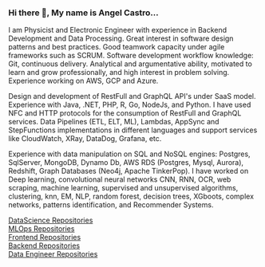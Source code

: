 ### Hi there 👋, My name is Angel Castro...

I am Physicist and Electronic Engineer with experience in Backend Development and Data Processing. Great interest in software design patterns and best practices. Good teamwork capacity under agile frameworks such as SCRUM. Software development workflow knowledge: Git, continuous delivery. Analytical and argumentative ability, motivated to learn and grow professionally, and high interest in problem solving. Experience working on AWS, GCP and Azure.

Design and development of RestFull and GraphQL API's under SaaS model. Experience with Java, .NET, PHP, R, Go, NodeJs, and Python. I have used NFC and HTTP protocols for the consumption of RestFull and GraphQL services. Data Pipelines (ETL, ELT, ML), Lambdas, AppSync and StepFunctions implementations in different languages and support services like CloudWatch, XRay, DataDog, Grafana, etc.

Experience with data manipulation on SQL and NoSQL engines: Postgres, SqlServer, MongoDB, Dynamo Db, AWS RDS (Postgres, Mysql, Aurora), Redshift, Graph Databases (Neo4j, Apache TinkerPop). I have worked on Deep learning, convolutional neural networks CNN, RNN, OCR, web scraping, machine learning, supervised and unsupervised algorithms, clustering, knn, EM, NLP, random forest, decision trees, XGboots, complex networks, patterns identification, and Recommender Systems.

<!--
**acastroLML/acastroLML** is a ✨ _special_ ✨ repository because its `README.md` (this file) appears on your GitHub profile.

Here are some ideas to get you started:

- 🔭 I’m currently working on ...
- 🌱 I’m currently learning ...
- 👯 I’m looking to collaborate on ...
- 🤔 I’m looking for help with ...
- 💬 Ask me about ...
- 📫 How to reach me: ...
- 😄 Pronouns: ...
- ⚡ Fun fact: ...
-->

[DataScience Repositories](https://github.com/orgs/DataScienceRepositories/repositories/)       
[MLOps Repositories](https://link-url-here.org)     
[Frontend Repositories](https://link-url-here.org)   
[Backend Repositories](https://link-url-here.org)   
[Data Engineer Repositories](https://link-url-here.org)    
